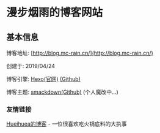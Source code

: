 # 漫步烟雨的博客网站

## 基本信息

博客地址: [http://blog.mc-rain.cn/](http://blog.mc-rain.cn/)

创建于: 2019/04/24

博客引擎: [Hexo(官网)](https://hexo.io/) [(Github)](https://github.com/hexojs/hexo) 

博客主题: [smackdown(Github)](https://github.com/smackgg/hexo-theme-smackdown/) (个人魔改中...)

### 友情链接

[Hueihuea的博客](https://mchhui.github.io/) - 一位很喜欢吃火锅底料的大执事
